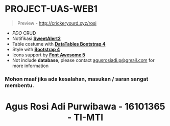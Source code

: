 # PROJECT-UAS-WEB1

> Preview - http://crickeryourd.xyz/rosi

* <i>PDO</i> CRUD
* Notifikasi [**SweetAlert2**](https://sweetalert2.github.io/)
* Table costume with [**DataTables Bootstrap 4**](https://datatables.net/examples/styling/bootstrap4)
* Style with [**Bootstrap 4**](https://getbootstrap.com/docs/4.0/getting-started/introduction/)
* Icons support by [**Font Awesome 5**](https://fontawesome.com/)
* Not include <b>database</b>, please contact [agusrosiadi.p@gmail.com](https://gmail.com) for more information

### Mohon maaf jika ada kesalahan, masukan / saran sangat membentu.
#
<h1 align="center">Agus Rosi Adi Purwibawa - 16101365 - TI-MTI</h1>

